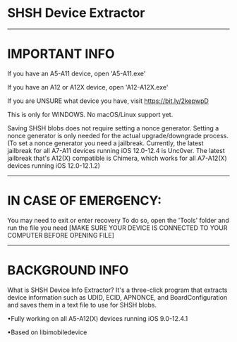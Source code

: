 # SHSH Device Extractor

--------------------------------------------------------------------------------------------------------------------------------------------------------------------

# IMPORTANT INFO

If you have an A5-A11 device, open 'A5-A11.exe'

If you have an A12 or A12X device, open 'A12-A12X.exe'

If you are UNSURE what device you have, visit https://bit.ly/2kepwpD

This is only for WINDOWS. No macOS/Linux support yet.

Saving SHSH blobs does not require setting a nonce generator. Setting a nonce generator is only needed for the actual upgrade/downgrade process. (To set a nonce generator
you need a jailbreak. Currently, the latest jailbreak for all A7-A11 devices running iOS 12.0-12.4 is Unc0ver. The latest jailbreak that's A12(X) compatible is Chimera, which works
for all A7-A12(X) devices running iOS 12.0-12.1.2)

--------------------------------------------------------------------------------------------------------------------------------------------------------------------

# IN CASE OF EMERGENCY: 
You may need to exit or enter recovery To do so, open the 'Tools' folder and run the file you need [MAKE SURE YOUR DEVICE IS CONNECTED TO YOUR COMPUTER BEFORE OPENING FILE]

--------------------------------------------------------------------------------------------------------------------------------------------------------------------

# BACKGROUND INFO
What is SHSH Device Info Extractor? It's a three-click program that extracts device information such as UDID, ECID, APNONCE, and BoardConfiguration and saves them in a text file to use for SHSH blobs.

•Fully working on all A5-A12(X) devices running iOS 9.0-12.4.1

•Based on libimobiledevice
